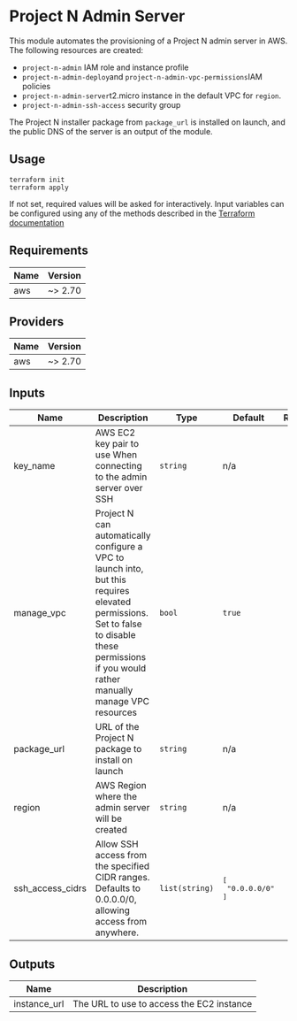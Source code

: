 # Project N Admin Server

This module automates the provisioning of a Project N admin server in AWS. The following resources are created:
- `project-n-admin` IAM role and instance profile
- `project-n-admin-deploy`and `project-n-admin-vpc-permissions`IAM policies
- `project-n-admin-server`t2.micro instance in the default VPC for `region`. 
- `project-n-admin-ssh-access` security group

The Project N installer package from `package_url` is installed on launch, and the public DNS of the server is an output of the module.

## Usage
```shell script
terraform init
terraform apply
```
If not set, required values will be asked for interactively. Input variables can be configured using any of the methods described in the [Terraform documentation](https://www.terraform.io/docs/configuration/variables.html#assigning-values-to-root-module-variables)

## Requirements

| Name | Version |
|------|---------|
| aws | ~> 2.70 |

## Providers

| Name | Version |
|------|---------|
| aws | ~> 2.70 |

## Inputs

| Name | Description | Type | Default | Required |
|------|-------------|------|---------|:--------:|
| key\_name | AWS EC2 key pair to use When connecting to the admin server over SSH | `string` | n/a | yes |
| manage\_vpc | Project N can automatically configure a VPC to launch into, but this requires elevated permissions. Set to false to disable these permissions if you would rather manually manage VPC resources | `bool` | `true` | no |
| package\_url | URL of the Project N package to install on launch | `string` | n/a | yes |
| region | AWS Region where the admin server will be created | `string` | n/a | yes |
| ssh\_access\_cidrs | Allow SSH access from the specified CIDR ranges. Defaults to 0.0.0.0/0, allowing access from anywhere. | `list(string)` | <pre>[<br>  "0.0.0.0/0"<br>]</pre> | no |

## Outputs

| Name | Description |
|------|-------------|
| instance\_url | The URL to use to access the EC2 instance |

